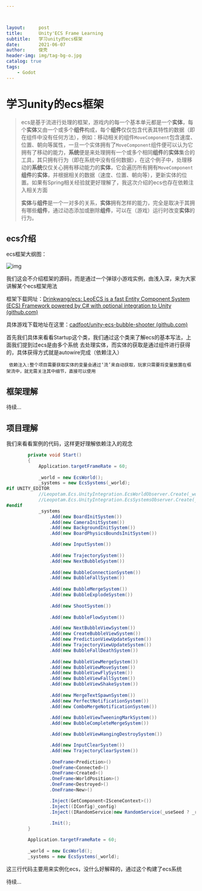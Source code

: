 ```yaml
---



layout:     post
title:      Unity'ECS Frame Learning
subtitle:   学习unity的ecs框架
date:       2021-06-07
author:     俊壳
header-img: img/tag-bg-o.jpg
catalog: true
tags:
    - Godot
---
```


# 学习unity的ecs框架

> ecs是基于流进行处理的框架，游戏内的每一个基本单元都是一个**实体**，每个**实体**又由一个或多个**组件**构成，每个**组件**仅仅包含代表其特性的数据（即在组件中没有任何方法），例如：移动相关的组件`MoveComponent`包含速度、位置、朝向等属性，一旦一个实体拥有了`MoveComponent`组件便可以认为它拥有了移动的能力，**系统**便是来处理拥有一个或多个相同**组件**的**实体**集合的工具，其只拥有行为（即在系统中没有任何数据），在这个例子中，处理移动的**系统**仅仅关心拥有移动能力的**实体**，它会遍历所有拥有`MoveComponent`**组件**的**实体**，并根据相关的数据（速度、位置、朝向等），更新实体的位置。如果有Spring相关经验就更好理解了，我这次介绍的ecs也存在依赖注入相关方面
>
> **实体**与**组件**是一个一对多的关系，**实体**拥有怎样的能力，完全是取决于其拥有哪些**组件**，通过动态添加或删除**组件**，可以在（游戏）运行时改变**实体**的行为。

## ecs介绍

ecs框架大纲图：

![img](https://pic3.zhimg.com/80/v2-04e15b14964c9b61bffdfad42e907ffc_hd.jpg)

我们这会不介绍框架的源码，而是通过一个弹球小游戏实例，由浅入深，来为大家讲解某个ecs框架用法

框架下载网址：[Drinkwang/ecs: LeoECS is a fast Entity Component System (ECS) Framework powered by C# with optional integration to Unity (github.com)](https://github.com/Drinkwang/ecs)

具体游戏下载地址在这里：[cadfoot/unity-ecs-bubble-shooter (github.com)](https://github.com/cadfoot/unity-ecs-bubble-shooter)

首先我们具体来看看Startup这个类，我们通过这个类来了解ecs的基本写法，上面我们提到过ecs是由多个系统 去处理实体，而实体的获取是通过组件进行获得的，具体获得方式就是autowire完成（依赖注入）

` 依赖注入:整个项目需要获取实体的变量会通过‘流’来自动获取，玩家只需要将变量放置在框架流中，就无需关注其中细节，直接可以使用`

## 框架理解

待续...



## 项目理解

我们来看看案例的代码，这样更好理解依赖注入的观念

```c#
        private void Start()
        {
            Application.targetFrameRate = 60;
            
            _world = new EcsWorld();
            _systems = new EcsSystems(_world);
#if UNITY_EDITOR
            //Leopotam.Ecs.UnityIntegration.EcsWorldObserver.Create(_world);
            //Leopotam.Ecs.UnityIntegration.EcsSystemsObserver.Create(_systems);
#endif
            _systems
                .Add(new BoardInitSystem())
                .Add(new CameraInitSystem())
                .Add(new BackgroundInitSystem())
                .Add(new BoardPhysicsBoundsInitSystem())

                .Add(new InputSystem())
                
                .Add(new TrajectorySystem())
                .Add(new NextBubbleSystem())
                
                .Add(new BubbleConnectionSystem())
                .Add(new BubbleFallSystem())
                
                .Add(new BubbleMergeSystem())
                .Add(new BubbleExplodeSystem())
                
                .Add(new ShootSystem())
                
                .Add(new BubbleFlowSystem())

                .Add(new NextBubbleViewSystem())
                .Add(new CreateBubbleViewSystem())
                .Add(new PredictionViewUpdateSystem())
                .Add(new TrajectoryViewUpdateSystem())
                .Add(new BubbleFallDeathSystem())
                
                .Add(new BubbleViewMergeSystem())
                .Add(new BubbleViewMoveSystem())
                .Add(new BubbleViewFlySystem())
                .Add(new BubbleViewFallSystem())
                .Add(new BubbleViewShakeSystem())
                
                .Add(new MergeTextSpawnSystem())
                .Add(new PerfectNotificationSystem())
                .Add(new ComboMergeNotificationSystem())
                
                .Add(new BubbleViewTweeningMarkSystem())
                .Add(new BubbleCompleteMergeSystem())

                .Add(new BubbleViewHangingDestroySystem())

                .Add(new InputClearSystem())
                .Add(new TrajectoryClearSystem())
                
                .OneFrame<Prediction>()
                .OneFrame<Connected>()
                .OneFrame<Created>()
                .OneFrame<WorldPosition>()
                .OneFrame<Destroyed>()
                .OneFrame<New>()

                .Inject(GetComponent<ISceneContext>())
                .Inject((IConfig)_config)
                .Inject((IRandomService)new RandomService(_useSeed ? _randomSeed : (int?) null))
                
                .Init();
        }

```

```c#
        Application.targetFrameRate = 60;
        
        _world = new EcsWorld();
        _systems = new EcsSystems(_world);
```
这三行代码主要用来实例化ecs，没什么好解释的，通过这个构建了ecs系统

待续...


